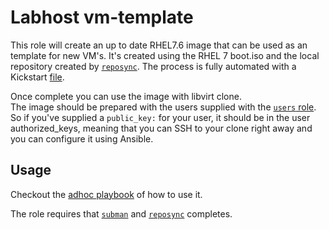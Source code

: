 Labhost vm-template
===================

This role will create an up to date RHEL7.6 image that can be used as an template for new VM's.
It's created using the RHEL 7 boot.iso and the local repository created by [`reposync`](/roles/reposync/).
The process is fully automated with a Kickstart [file](/roles/vm-template/templates/rhel.ks). 

Once complete you can use the image with libvirt clone.  
The image should be prepared with the users supplied with the [`users` role](/roles/users/).  
So if you've supplied a `public_key:` for your user, it should be in the user authorized_keys, meaning that you can SSH to your clone right away and you can configure it using Ansible.

Usage
-----

Checkout the [adhoc playbook](/adhoc/create-vm-template.yml) of how to use it.  

The role requires that [`subman`](/roles/subman/) and [`reposync`](/roles/reposync/) completes.
